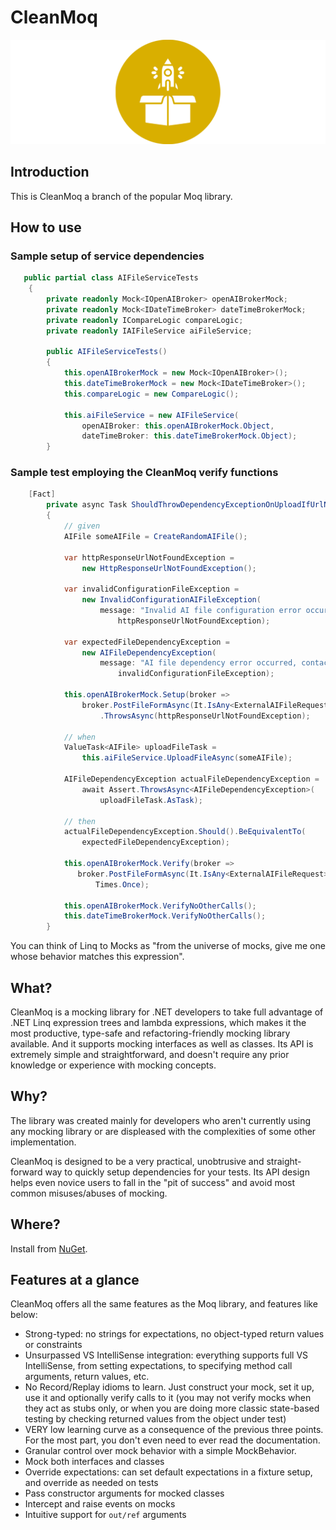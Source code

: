 # CleanMoq

![CleanMoq](./cleanmoq_git_logo.png)

## Introduction
This is CleanMoq a branch of the popular Moq library.


## How to use
### Sample setup of service dependencies
```csharp
   public partial class AIFileServiceTests
    {
        private readonly Mock<IOpenAIBroker> openAIBrokerMock;
        private readonly Mock<IDateTimeBroker> dateTimeBrokerMock;
        private readonly ICompareLogic compareLogic;
        private readonly IAIFileService aiFileService;

        public AIFileServiceTests()
        {
            this.openAIBrokerMock = new Mock<IOpenAIBroker>();
            this.dateTimeBrokerMock = new Mock<IDateTimeBroker>();
            this.compareLogic = new CompareLogic();

            this.aiFileService = new AIFileService(
                openAIBroker: this.openAIBrokerMock.Object,
                dateTimeBroker: this.dateTimeBrokerMock.Object);
        }
```

### Sample test employing the CleanMoq verify functions

```csharp
    [Fact]
        private async Task ShouldThrowDependencyExceptionOnUploadIfUrlNotFoundAsync()
        {
            // given
            AIFile someAIFile = CreateRandomAIFile();

            var httpResponseUrlNotFoundException =
                new HttpResponseUrlNotFoundException();

            var invalidConfigurationFileException =
                new InvalidConfigurationAIFileException(
                    message: "Invalid AI file configuration error occurred, contact support.",
                        httpResponseUrlNotFoundException);

            var expectedFileDependencyException =
                new AIFileDependencyException(
                    message: "AI file dependency error occurred, contact support.",
                        invalidConfigurationFileException);

            this.openAIBrokerMock.Setup(broker =>
                broker.PostFileFormAsync(It.IsAny<ExternalAIFileRequest>()))
                    .ThrowsAsync(httpResponseUrlNotFoundException);

            // when
            ValueTask<AIFile> uploadFileTask =
                this.aiFileService.UploadFileAsync(someAIFile);

            AIFileDependencyException actualFileDependencyException =
                await Assert.ThrowsAsync<AIFileDependencyException>(
                    uploadFileTask.AsTask);

            // then
            actualFileDependencyException.Should().BeEquivalentTo(
                expectedFileDependencyException);

            this.openAIBrokerMock.Verify(broker =>
               broker.PostFileFormAsync(It.IsAny<ExternalAIFileRequest>()),
                   Times.Once);

            this.openAIBrokerMock.VerifyNoOtherCalls();
            this.dateTimeBrokerMock.VerifyNoOtherCalls();
        }

```

You can think of Linq to Mocks as "from the universe of mocks, give me one whose behavior 
matches this expression".


## What?

CleanMoq is a mocking library for .NET developers to take full advantage of .NET Linq expression trees and lambda expressions, which makes it the most productive, type-safe and refactoring-friendly mocking library available. And it supports mocking interfaces as well as classes. Its API is extremely simple and straightforward, and doesn't require any prior knowledge or experience with mocking concepts.

## Why?

The library was created mainly for developers who aren't currently using any mocking library or are displeased with the complexities of some other implementation.

CleanMoq is designed to be a very practical, unobtrusive and straight-forward way to quickly setup dependencies for your tests. Its API design helps even novice users to fall in the "pit of success" and avoid most common misuses/abuses of mocking. 

## Where?

Install from [NuGet](http://nuget.org/packages/CleanMoq).

## Features at a glance
CleanMoq offers all the same features as the Moq library, and features like below:
* Strong-typed: no strings for expectations, no object-typed return values or constraints
* Unsurpassed VS IntelliSense integration: everything supports full VS IntelliSense, from setting expectations, to specifying method call arguments, return values, etc.
* No Record/Replay idioms to learn. Just construct your mock, set it up, use it and optionally verify calls to it (you may not verify mocks when they act as stubs only, or when you are doing more classic state-based testing by checking returned values from the object under test)
* VERY low learning curve as a consequence of the previous three points. For the most part, you don't even need to ever read the documentation.
* Granular control over mock behavior with a simple MockBehavior.
* Mock both interfaces and classes
* Override expectations: can set default expectations in a fixture setup, and override as needed on tests
* Pass constructor arguments for mocked classes
* Intercept and raise events on mocks
* Intuitive support for ```out/ref``` arguments

